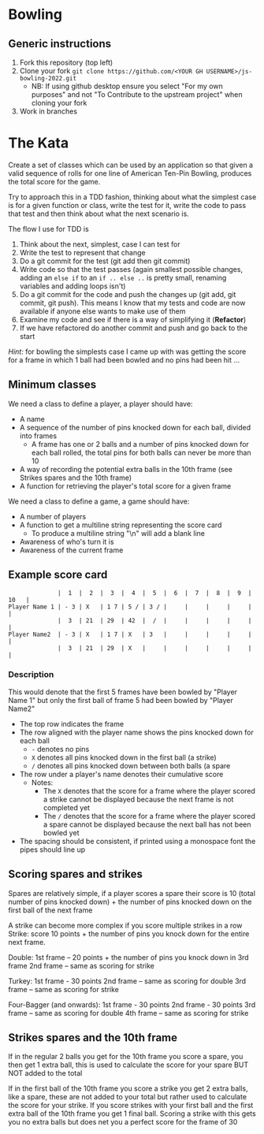 # Bowling
## Generic instructions
1. Fork this repository (top left)
2. Clone your fork `git clone https://github.com/<YOUR GH USERNAME>/js-bowling-2022.git`
    - NB: If using github desktop ensure you select "For my own purposes" and not "To Contribute to the upstream project" when cloning your fork
3. Work in branches

# The Kata
Create a set of classes which can be used by an application so that given a valid sequence of rolls for one line of American Ten-Pin Bowling, produces the total score for the game.

Try to approach this in a TDD fashion, thinking about what the simplest case is for a given function or class, write the test for it, write the code to pass that test and then think about what the next scenario is.

The flow I use for TDD is
1. Think about the next, simplest, case I can test for
2. Write the test to represent that change
3. Do a git commit for the test (git add <file containing test> then git commit)
4. Write code so that the test passes (again smallest possible changes, adding an `else if` to an `if .. else ..` is pretty small, renaming variables and adding loops isn't)
5. Do a git commit for the code and push the changes up (git add, git commit, git push). This means I know that my tests and code are now available if anyone else wants to make use of them
6. Examine my code and see if there is a way of simplifying it (**Refactor**)
7. If we have refactored do another commit and push and go back to the start

*Hint:* for bowling the simplests case I came up with was getting the score for a frame in which 1 ball had been bowled and no pins had been hit ...


## Minimum classes
We need a class to define a player, a player should have:
- A name
- A sequence of the number of pins knocked down for each ball, divided into frames
    - A frame has one or 2 balls and a number of pins knocked down for each ball rolled, the total pins for both balls can never be more than 10
- A way of recording the potential extra balls in the 10th frame (see Strikes spares and the 10th frame)
- A function for retrieving the player's total score for a given frame 

We need a class to define a game, a game should have:
- A number of players
- A function to get a multiline string representing the score card
    - To produce a multiline string "\n" will add a blank line
- Awareness of who's turn it is
- Awareness of the current frame

## Example score card
```
              |  1  |  2  |  3  |  4  |  5  |  6  |  7  |  8  |  9  |  10   |
Player Name 1 | - 3 | X   | 1 7 | 5 / | 3 / |     |     |     |     |       |
              |  3  | 21  | 29  | 42  |  /  |     |     |     |     |       |
Player Name2  | - 3 | X   | 1 7 | X   | 3   |     |     |     |     |       |
              |  3  | 21  | 29  | X   |     |     |     |     |     |       |
```
### Description
This would denote that the first 5 frames have been bowled by "Player Name 1" but only the first ball of frame 5 had been bowled by "Player Name2"
- The top row indicates the frame 
- The row aligned with the player name shows the pins knocked down for each ball
    - `-` denotes no pins
    - `X` denotes all pins knocked down in the first ball (a strike)
    - `/` denotes all pins knocked down between both balls (a spare
- The row under a player's name denotes their cumulative score
    - Notes:
        - The `X` denotes that the score for a frame where the player scored a strike cannot be displayed because the next frame is not completed yet 
        - The `/` denotes that the score for a frame where the player scored a spare cannot be displayed because the next ball has not been bowled yet
- The spacing should be consistent, if printed using a monospace font the pipes should line up

## Scoring spares and strikes
Spares are relatively simple, if a player scores a spare their score is 10 (total number of pins knocked down) + the number of pins knocked down on the first ball of the next frame

A strike can become more complex if you score multiple strikes in a row
Strike: score 10 points + the number of pins you knock down for the entire next frame.

Double:
1st frame – 20 points + the number of pins you knock down in 3rd frame 
2nd frame – same as scoring for strike

Turkey:
1st frame - 30 points 
2nd frame – same as scoring for double
3rd frame – same as scoring for strike

Four-Bagger (and onwards):
1st frame - 30 points 
2nd frame - 30 points 
3rd frame – same as scoring for double
4th frame – same as scoring for strike

## Strikes spares and the 10th frame
If in the regular 2 balls you get for the 10th frame you score a spare, you then get 1 extra ball, this is used to calculate the score for your spare BUT NOT added to the total

If in the first ball of the 10th frame you score a strike you get 2 extra balls, like a spare, these are not added to your total but rather used to calculate the score for your strike. 
If you score strikes with your first ball and the first extra ball of the 10th frame you get 1 final ball. Scoring a strike with this gets you no extra balls but does net you a perfect score for the frame of 30